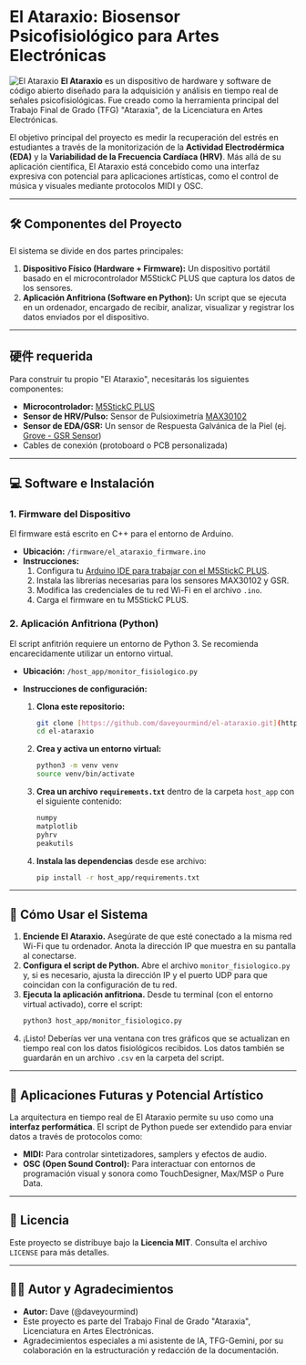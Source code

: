 # El Ataraxio: Biosensor Psicofisiológico para Artes Electrónicas

![El Ataraxio](httpso://i.imgur.com/your-image-url.png) **El Ataraxio** es un dispositivo de hardware y software de código abierto diseñado para la adquisición y análisis en tiempo real de señales psicofisiológicas. Fue creado como la herramienta principal del Trabajo Final de Grado (TFG) "Ataraxia", de la Licenciatura en Artes Electrónicas.

El objetivo principal del proyecto es medir la recuperación del estrés en estudiantes a través de la monitorización de la **Actividad Electrodérmica (EDA)** y la **Variabilidad de la Frecuencia Cardíaca (HRV)**. Más allá de su aplicación científica, El Ataraxio está concebido como una interfaz expresiva con potencial para aplicaciones artísticas, como el control de música y visuales mediante protocolos MIDI y OSC.

---

## 🛠️ Componentes del Proyecto

El sistema se divide en dos partes principales:

1.  **Dispositivo Físico (Hardware + Firmware):** Un dispositivo portátil basado en el microcontrolador M5StickC PLUS que captura los datos de los sensores.
2.  **Aplicación Anfitriona (Software en Python):** Un script que se ejecuta en un ordenador, encargado de recibir, analizar, visualizar y registrar los datos enviados por el dispositivo.

---

## 硬件 requerida

Para construir tu propio "El Ataraxio", necesitarás los siguientes componentes:

* **Microcontrolador:** [M5StickC PLUS](https://shop.m5stack.com/products/m5stickc-plus-esp32-pico-mini-iot-dev-kit)
* **Sensor de HRV/Pulso:** Sensor de Pulsioximetría [MAX30102](https://www.analog.com/en/products/max30102.html)
* **Sensor de EDA/GSR:** Un sensor de Respuesta Galvánica de la Piel (ej. [Grove - GSR Sensor](https://www.seeedstudio.com/Grove-GSR-Sensor-p-1614.html))
* Cables de conexión (protoboard o PCB personalizada)

---

## 💻 Software e Instalación

### 1. Firmware del Dispositivo

El firmware está escrito en C++ para el entorno de Arduino.

* **Ubicación:** `/firmware/el_ataraxio_firmware.ino`
* **Instrucciones:**
    1.  Configura tu [Arduino IDE para trabajar con el M5StickC PLUS](https://docs.m5stack.com/en/quick_start/m5stickc_plus/arduino).
    2.  Instala las librerías necesarias para los sensores MAX30102 y GSR.
    3.  Modifica las credenciales de tu red Wi-Fi en el archivo `.ino`.
    4.  Carga el firmware en tu M5StickC PLUS.

### 2. Aplicación Anfitriona (Python)

El script anfitrión requiere un entorno de Python 3. Se recomienda encarecidamente utilizar un entorno virtual.

* **Ubicación:** `/host_app/monitor_fisiologico.py`
* **Instrucciones de configuración:**

    1.  **Clona este repositorio:**
        ```bash
        git clone [https://github.com/daveyourmind/el-ataraxio.git](https://github.com/daveyourmind/el-ataraxio.git)
        cd el-ataraxio
        ```

    2.  **Crea y activa un entorno virtual:**
        ```bash
        python3 -m venv venv
        source venv/bin/activate
        ```

    3.  **Crea un archivo `requirements.txt`** dentro de la carpeta `host_app` con el siguiente contenido:
        ```txt
        numpy
        matplotlib
        pyhrv
        peakutils
        ```

    4.  **Instala las dependencias** desde ese archivo:
        ```bash
        pip install -r host_app/requirements.txt
        ```

---

## 🚀 Cómo Usar el Sistema

1.  **Enciende El Ataraxio.** Asegúrate de que esté conectado a la misma red Wi-Fi que tu ordenador. Anota la dirección IP que muestra en su pantalla al conectarse.
2.  **Configura el script de Python.** Abre el archivo `monitor_fisiologico.py` y, si es necesario, ajusta la dirección IP y el puerto UDP para que coincidan con la configuración de tu red.
3.  **Ejecuta la aplicación anfitriona.** Desde tu terminal (con el entorno virtual activado), corre el script:
    ```bash
    python3 host_app/monitor_fisiologico.py
    ```
4.  ¡Listo! Deberías ver una ventana con tres gráficos que se actualizan en tiempo real con los datos fisiológicos recibidos. Los datos también se guardarán en un archivo `.csv` en la carpeta del script.

---

## 🎨 Aplicaciones Futuras y Potencial Artístico

La arquitectura en tiempo real de El Ataraxio permite su uso como una **interfaz performática**. El script de Python puede ser extendido para enviar datos a través de protocolos como:

* **MIDI:** Para controlar sintetizadores, samplers y efectos de audio.
* **OSC (Open Sound Control):** Para interactuar con entornos de programación visual y sonora como TouchDesigner, Max/MSP o Pure Data.

---

## 📄 Licencia

Este proyecto se distribuye bajo la **Licencia MIT**. Consulta el archivo `LICENSE` para más detalles.

---

## 🧑‍💻 Autor y Agradecimientos

* **Autor:** Dave (@daveyourmind)
* Este proyecto es parte del Trabajo Final de Grado "Ataraxia", Licenciatura en Artes Electrónicas.
* Agradecimientos especiales a mi asistente de IA, TFG-Gemini, por su colaboración en la estructuración y redacción de la documentación.

